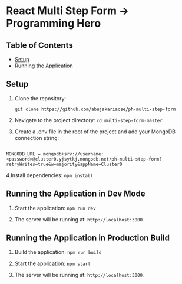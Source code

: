 # React Multi Step Form -> Programming Hero

## Table of Contents

- [Setup](#setup)
- [Running the Application](#running-the-application)

## Setup

1.  Clone the repository:

    `git clone https://github.com/abujakariacse/ph-multi-step-form`

2.  Navigate to the project directory:
    `cd multi-step-form-master`

3.  Create a .env file in the root of the project and add your MongoDB connection string:

```

MONGODB_URL = mongodb+srv://username:<password>@cluster0.yjsytkj.mongodb.net/ph-multi-step-form?retryWrites=true&w=majority&appName=Cluster0

```

4.Install dependencies:
`npm install`

## Running the Application in Dev Mode

1. Start the application:
   `npm run dev`

2. The server will be running at:
   `http://localhost:3000.`

## Running the Application in Production Build

1. Build the application:
   `npm run build`

2. Start the application:
   `npm start`

3. The server will be running at:
   `http://localhost:3000.`
